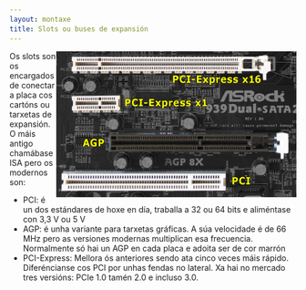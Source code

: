 ```yaml
---
layout: montaxe
title: Slots ou buses de expansión
---
```



<img style="float: right;" alt="xerarquía de memoria" height="256px"  src="/imaxes/slots.jpg">

Os slots son os encargados de conectar a placa cos cartóns ou tarxetas de expansión. O máis antigo chamábase ISA pero os modernos son:

* PCI: é un dos estándares de hoxe en día, traballa a 32 ou 64 bits e aliméntase con 3,3 V ou 5 V
* AGP: é unha variante para tarxetas gráficas. A súa velocidade é de 66 MHz pero as versiones modernas multiplican esa frecuencia. Normalmente só hai un AGP en cada placa e adoita ser de cor marrón
* PCI-Express: Mellora ós anteriores sendo ata cinco veces máis rápido. Diferéncianse cos PCI por unhas fendas no lateral. Xa hai no mercado tres versións: PCIe 1.0 tamén 2.0 e incluso 3.0.
